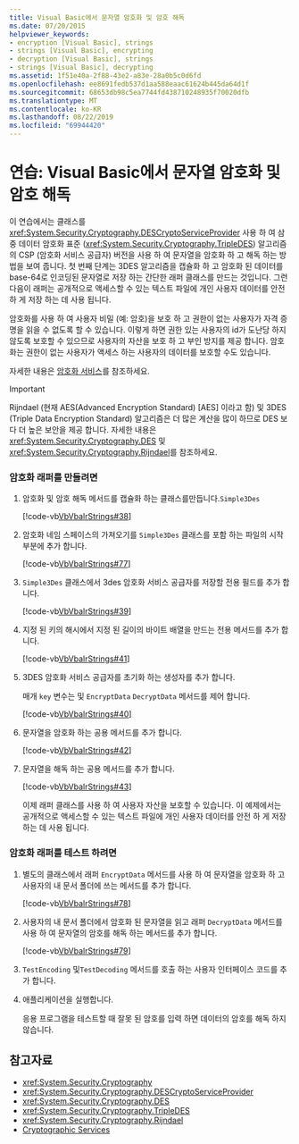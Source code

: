 ```yaml
---
title: Visual Basic에서 문자열 암호화 및 암호 해독
ms.date: 07/20/2015
helpviewer_keywords:
- encryption [Visual Basic], strings
- strings [Visual Basic], encrypting
- decryption [Visual Basic], strings
- strings [Visual Basic], decrypting
ms.assetid: 1f51e40a-2f88-43e2-a83e-28a0b5c0d6fd
ms.openlocfilehash: ee8691fedb537d1aa588eaac61624b445da64d1f
ms.sourcegitcommit: 68653db98c5ea7744fd438710248935f70020dfb
ms.translationtype: MT
ms.contentlocale: ko-KR
ms.lasthandoff: 08/22/2019
ms.locfileid: "69944420"
---
```

# <a name="walkthrough-encrypting-and-decrypting-strings-in-visual-basic"></a>연습: Visual Basic에서 문자열 암호화 및 암호 해독
이 연습에서는 클래스를 <xref:System.Security.Cryptography.DESCryptoServiceProvider> 사용 하 여 삼중 데이터 암호화 표준 (<xref:System.Security.Cryptography.TripleDES>) 알고리즘의 CSP (암호화 서비스 공급자) 버전을 사용 하 여 문자열을 암호화 하 고 해독 하는 방법을 보여 줍니다. 첫 번째 단계는 3DES 알고리즘을 캡슐화 하 고 암호화 된 데이터를 base-64로 인코딩된 문자열로 저장 하는 간단한 래퍼 클래스를 만드는 것입니다. 그런 다음이 래퍼는 공개적으로 액세스할 수 있는 텍스트 파일에 개인 사용자 데이터를 안전 하 게 저장 하는 데 사용 됩니다.  
  
 암호화를 사용 하 여 사용자 비밀 (예: 암호)을 보호 하 고 권한이 없는 사용자가 자격 증명을 읽을 수 없도록 할 수 있습니다. 이렇게 하면 권한 있는 사용자의 id가 도난당 하지 않도록 보호할 수 있으므로 사용자의 자산을 보호 하 고 부인 방지를 제공 합니다. 암호화는 권한이 없는 사용자가 액세스 하는 사용자의 데이터를 보호할 수도 있습니다.  
  
 자세한 내용은 [암호화 서비스](../../../../standard/security/cryptographic-services.md)를 참조하세요.  
  
> [!IMPORTANT]
> Rijndael (현재 AES(Advanced Encryption Standard) [AES] 이라고 함) 및 3DES (Triple Data Encryption Standard) 알고리즘은 더 많은 계산을 많이 하므로 DES 보다 더 높은 보안을 제공 합니다. 자세한 내용은 <xref:System.Security.Cryptography.DES> 및 <xref:System.Security.Cryptography.Rijndael>를 참조하세요.  
  
### <a name="to-create-the-encryption-wrapper"></a>암호화 래퍼를 만들려면  
  
1. 암호화 및 암호 해독 메서드를 캡슐화 하는 클래스를만듭니다.`Simple3Des`  
  
     [!code-vb[VbVbalrStrings#38](~/samples/snippets/visualbasic/VS_Snippets_VBCSharp/VbVbalrStrings/VB/Class3.vb#38)]  
  
2. 암호화 네임 스페이스의 가져오기를 `Simple3Des` 클래스를 포함 하는 파일의 시작 부분에 추가 합니다.  
  
     [!code-vb[VbVbalrStrings#77](~/samples/snippets/visualbasic/VS_Snippets_VBCSharp/VbVbalrStrings/VB/Class3.vb#77)]  
  
3. `Simple3Des` 클래스에서 3des 암호화 서비스 공급자를 저장할 전용 필드를 추가 합니다.  
  
     [!code-vb[VbVbalrStrings#39](~/samples/snippets/visualbasic/VS_Snippets_VBCSharp/VbVbalrStrings/VB/Class3.vb#39)]  
  
4. 지정 된 키의 해시에서 지정 된 길이의 바이트 배열을 만드는 전용 메서드를 추가 합니다.  
  
     [!code-vb[VbVbalrStrings#41](~/samples/snippets/visualbasic/VS_Snippets_VBCSharp/VbVbalrStrings/VB/Class3.vb#41)]  
  
5. 3DES 암호화 서비스 공급자를 초기화 하는 생성자를 추가 합니다.  
  
     매개 `key` 변수는 및 `EncryptData` `DecryptData` 메서드를 제어 합니다.  
  
     [!code-vb[VbVbalrStrings#40](~/samples/snippets/visualbasic/VS_Snippets_VBCSharp/VbVbalrStrings/VB/Class3.vb#40)]  
  
6. 문자열을 암호화 하는 공용 메서드를 추가 합니다.  
  
     [!code-vb[VbVbalrStrings#42](~/samples/snippets/visualbasic/VS_Snippets_VBCSharp/VbVbalrStrings/VB/Class3.vb#42)]  
  
7. 문자열을 해독 하는 공용 메서드를 추가 합니다.  
  
     [!code-vb[VbVbalrStrings#43](~/samples/snippets/visualbasic/VS_Snippets_VBCSharp/VbVbalrStrings/VB/Class3.vb#43)]  
  
     이제 래퍼 클래스를 사용 하 여 사용자 자산을 보호할 수 있습니다. 이 예제에서는 공개적으로 액세스할 수 있는 텍스트 파일에 개인 사용자 데이터를 안전 하 게 저장 하는 데 사용 됩니다.  
  
### <a name="to-test-the-encryption-wrapper"></a>암호화 래퍼를 테스트 하려면  
  
1. 별도의 클래스에서 래퍼 `EncryptData` 메서드를 사용 하 여 문자열을 암호화 하 고 사용자의 내 문서 폴더에 쓰는 메서드를 추가 합니다.  
  
     [!code-vb[VbVbalrStrings#78](~/samples/snippets/visualbasic/VS_Snippets_VBCSharp/VbVbalrStrings/VB/Class3.vb#78)]  
  
2. 사용자의 내 문서 폴더에서 암호화 된 문자열을 읽고 래퍼 `DecryptData` 메서드를 사용 하 여 문자열의 암호를 해독 하는 메서드를 추가 합니다.  
  
     [!code-vb[VbVbalrStrings#79](~/samples/snippets/visualbasic/VS_Snippets_VBCSharp/VbVbalrStrings/VB/Class3.vb#79)]  
  
3. `TestEncoding` 및`TestDecoding` 메서드를 호출 하는 사용자 인터페이스 코드를 추가 합니다.  
  
4. 애플리케이션을 실행합니다.  
  
     응용 프로그램을 테스트할 때 잘못 된 암호를 입력 하면 데이터의 암호를 해독 하지 않습니다.  
  
## <a name="see-also"></a>참고자료

- <xref:System.Security.Cryptography>
- <xref:System.Security.Cryptography.DESCryptoServiceProvider>
- <xref:System.Security.Cryptography.DES>
- <xref:System.Security.Cryptography.TripleDES>
- <xref:System.Security.Cryptography.Rijndael>
- [Cryptographic Services](../../../../standard/security/cryptographic-services.md)
